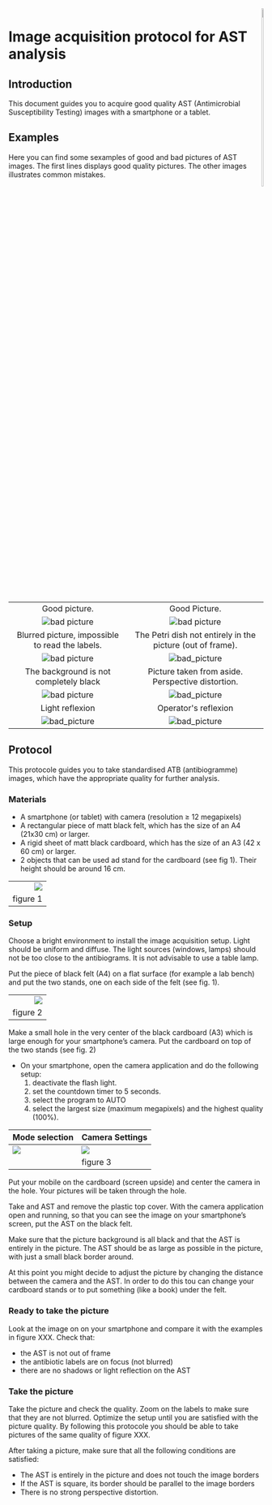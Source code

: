 <div style="float:right" align="right">
	<img src="images/logo-fsmf.png" width="30%">
</div>

# Image acquisition protocol for AST analysis #

## Introduction ##
This document guides you to acquire good quality AST (Antimicrobial Susceptibility Testing) images with a smartphone or a tablet.

## Examples ##

Here you can find some sexamples of good and bad pictures of AST images.
The first lines displays good quality pictures. The other images illustrates common mistakes.

|                                                 |                                                            |
|:-----------------------------------------------:|:----------------------------------------------------------:|
| Good picture.                                   | Good Picture.                                              |
| ![bad picture][good_sq]                         | ![bad picture][good_circle]                                |
| Blurred picture, impossible to read the labels. | The Petri dish not entirely in the picture (out of frame). |
| ![bad picture][bad_blurred]                     | ![bad_picture][bad_oof]                                    |
| The background is not completely black          | Picture taken from aside. Perspective distortion.          |
| ![bad picture][bad_no_black]                    | ![bad_picture][bad_pers]                                   |
| Light reflexion                                 | Operator's reflexion                                       |
| ![bad_picture][bad_reflex]                      | ![bad_picture][bad_op]                                     |

[bad_no_black]:images/IMG_20180130_205107.jpg
[good_sq]:images/IMG_20180107_183954.jpg
[good_circle]:images/IMG_20180107_184123.jpg
[bad_blurred]:images/IMG_20180107_183257.jpg
[bad_op]:images/IMG_20171225_182209_enhanced.jpg
[bad_oof]:images/bad_frame.jpg
[bad_pers]:images/bad_perspective.jpg
[bad_reflex]:images/bad_reflex.jpgfLyMd-mAkEr


## Protocol ##

This protocole guides you to take standardised ATB (antibiogramme) images, which have the appropriate quality for further analysis.

### Materials ###

- A smartphone (or tablet) with camera (resolution ≥ 12 megapixels)
- A rectangular piece of matt black felt, which has the size of an A4 (21x30 cm) or larger.
- A rigid sheet of matt black cardboard, which has the size of an A3 (42 x 60 cm)  or larger.
- 2 objects that can be used ad stand for the cardboard (see fig 1). Their height should be around 16 cm.

|                                    |
|-----------------------------------:|
| ![](images/protocole_material.jpg) |
|                           figure 1 |



### Setup ###

Choose a bright environment to install the image acquisition setup. Light should be uniform and diffuse. The light sources (windows, lamps) should not be too close to the antibiograms. It is not advisable to use a table lamp.

Put the piece of black felt (A4) on a flat surface (for example a lab bench) and put the two stands, one on each side of the felt (see fig. 1).

|                                 |
|--------------------------------:|
| ![](images/protocole_setup.jpg) |
|                        figure 2 |



Make a small hole in the very center of the black cardboard (A3) which is large enough for your smartphone’s camera.
Put the cardboard on top of the two stands (see fig. 2)
- On your smartphone, open the camera application and do the following setup:
	1. deactivate the flash light.
	2. set the countdown timer to 5 seconds.
	3. select the program to AUTO
	4. select the largest size (maximum megapixels) and the highest quality (100%). 
	

| Mode selection                  | Camera Settings                        |
|---------------------------------|----------------------------------------|
| ![](images/Screenshot_AUTO.png) | ![](images/Screenshot_SizeQuality.png) |
|                                 | figure 3                               |


Put your mobile on the cardboard (screen upside) and center the camera in the hole. Your pictures will be taken through the hole.

Take and AST and remove the plastic top cover. With the camera application open and running, so that you can see the image on your smartphone’s screen,  put the AST on the black felt.

Make sure that the picture background is all black and that the AST is entirely in the picture. The AST should be as large as possible in the picture, with just a small black border around.

At this point you might decide to adjust the picture by changing the distance between the camera and the AST.  In order to do this tou can change your cardboard stands or to put something (like a book) under the felt.

### Ready to take the picture ###

Look at the image on on your smartphone and compare it with the examples in figure XXX.
Check that:
- the AST is not out of frame
- the antibiotic labels are on focus (not blurred)
- there are no shadows or light reflection on the AST

### Take the picture ###

Take the picture and check the quality. Zoom on the labels to make sure that they are not blurred. 
Optimize the setup until you are satisfied with the picture quality.
By following this protocole you should be able to take pictures of the same quality of figure XXX.

After taking a picture, make sure that all the following conditions are satisfied:
   - The AST is entirely in the picture and does not touch the image borders
   - If the AST is square, its border should be parallel to the image borders
   - There is no strong perspective distortion.
	
